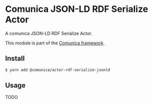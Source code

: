 # Comunica JSON-LD RDF Serialize Actor

A comunica JSON-LD RDF Serialize Actor.

This module is part of the [Comunica framework](https://github.com/comunica/comunica).

## Install

```bash
$ yarn add @comunica/actor-rdf-serialize-jsonld
```

## Usage

TODO
